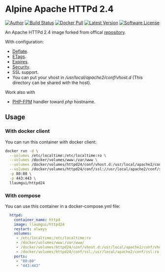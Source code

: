 # Alpine Apache HTTPd 2.4

[![Author][ico-twitter]][link-twitter]
[![Build Status][ico-ghactions]][link-ghactions]
[![Docker Pull][ico-docker]][link-docker]
[![Latest Version][ico-version]][link-docker]
[![Software License][ico-license]](LICENSE)

An Apache HTTPd 2.4 image forked from offical [repository](https://store.docker.com/images/httpd).

With configuration:

* [Deflate](https://github.com/llaumgui/docker-images/tree/master/httpd/2.4/conf.d/deflate.conf).
* [ETags](https://github.com/llaumgui/docker-images/tree/master/httpd/2.4/conf.d/etags.conf).
* [Expires](https://github.com/llaumgui/docker-images/tree/master/httpd/2.4/conf.d/expires.conf).
* [Security](https://github.com/llaumgui/docker-images/tree/master/httpd/2.4/conf.d/security.conf).
* SSL support.
* You can put your vhost in _/usr/local/apache2/conf/vhost.d_ (This directory can be shared with the host).

Work also with

* [PHP-FPM](https://github.com/llaumgui/docker-images/tree/master/httpd/2.4/conf.d/php.conf) handler toward _php_ hostname.

## Usage

### With docker client

You can run this container with docker client:

~~~bash
docker run -d \
  --volumes /etc/localtime:/etc/localtime:ro \
  --volumes /docker/volumes/www:/var/www \
  --volumes /docker/volumes/httpd24/conf/vhost.d:/usr/local/apache2/conf/vhost.d:ro \
  --volumes /docker/volumes/httpd24/conf/ssl://usr/local/apache2/conf/ssl:ro \
  -p 80:80 \
  -p 443:443 \
  llaumgui/httpd24
~~~

### With compose

You can use this container in a docker-compose.yml file:

~~~yaml
  httpd:
    container_name: httpd
    image: llaumgui/httpd24
    restart: always
    volumes:
     - /etc/localtime:/etc/localtime:ro
     - /docker/volumes/www:/var/www/
     - /docker/volumes/httpd24/conf/vhost.d:/usr/local/apache2/conf/vhost.d:ro
     - /docker/volumes/httpd24/conf/ssl:/usr/local/apache2/conf/ssl:ro
    ports:
     - "80:80"
     - "443:443"
~~~

[ico-twitter]: https://img.shields.io/static/v1?label=Author&message=llaumgui&color=50ABF1&logo=twitter&style=flat-square
[link-twitter]: https://twitter.com/llaumgui
[ico-docker]: https://img.shields.io/docker/pulls/llaumgui/httpd?color=%2496ed&logo=docker&style=flat-square
[link-docker]: https://hub.docker.com/r/llaumgui/httpd
[ico-ghactions]: https://img.shields.io/github/workflow/status/llaumgui/docker-images-httpd/Docker%20image%20CI%20CD?style=flat-square&logo=github&label=CI/CD
[link-ghactions]: https://github.com/llaumgui/docker-images-httpd/actions
[ico-version]: https://img.shields.io/docker/v/llaumgui/httpd?sort=semver&color=%2496ed&logo=docker&style=flat-square
[ico-license]: https://img.shields.io/github/license/llaumgui/docker-images-httpd?style=flat-square
